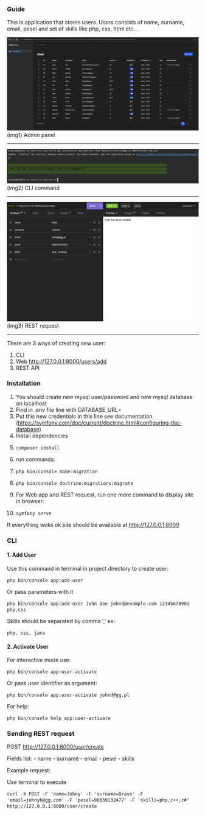 ### Guide
This is application that stores users. Users consists of name, surname, email, pesel and set of skills like php, css, html etc...

![image](public/image/Admin-panel.png)
(img1) Admin panel
______________
![image](public/image/CLI-command.png)
(img2) CLI command
______________
![image](public/image/Rest-request.png)
(img3) REST request
______________
There are 3 ways of creating new user:
1. CLI 
2. Web http://127.0.0.1:8000/users/add
3. REST API

### Installation
1. You should create new mysql user/password and new mysql database on localhost
2. Find in .env file line with DATABASE_URL=
3. Put this new credentials in this line see documentation (https://symfony.com/doc/current/doctrine.html#configuring-the-database)
4. Install dependencies
5.     composer install
6. run commands:
7.     php bin/console make:migration
8.     php bin/console doctrine:migrations:migrate
9. For Web app and REST request, run one more command to display site in browser:
10.     symfony serve

If everything woks ok site should be available at http://127.0.0.1:8000

### CLI

#### 1. Add User
Use this command in terminal in project directory to create user:
    
    php bin/console app:add-user

Or pass parameters with it

    php bin/console app:add-user John Doe johnd@example.com 12345678901 php,css

Skills should be separated by comma ',' ex: 
    
    php, css, java

#### 2. Activate User

For interactive mode use:

    php bin/console app:user-activate

Or pass user identifier as argument:

    php bin/console app:user-activate johnd@gg.pl

For help:

    php bin/console help app:user-activate


### Sending REST request

POST http://127.0.0.1:8000/user/create

Fields list:
    - name
    - surname
    - email 
    - pesel
    - skills

Example request:

Use terminal to execute

    curl -X POST -F 'name=Johny' -F 'surname=Bravo' -F 'email=johnyb@gg.com' -F 'pesel=90030132477' -F 'skills=php,c++,c#' http://127.0.0.1:8000/user/create